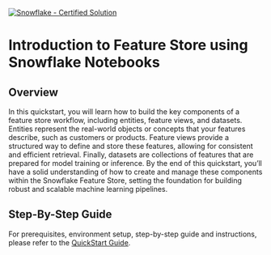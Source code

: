 [![Snowflake - Certified Solution](https://img.shields.io/badge/Snowflake-Certified_Solution-2ea44f?style=for-the-badge&logo=snowflake)](https://developers.snowflake.com/solutions/)
# Introduction to Feature Store using Snowflake Notebooks

## Overview

In this quickstart, you will learn how to build the key components of a feature store workflow, including entities, feature views, and datasets. Entities represent the real-world objects or concepts that your features describe, such as customers or products. Feature views provide a structured way to define and store these features, allowing for consistent and efficient retrieval. Finally, datasets are collections of features that are prepared for model training or inference. By the end of this quickstart, you’ll have a solid understanding of how to create and manage these components within the Snowflake Feature Store, setting the foundation for building robust and scalable machine learning pipelines.

## Step-By-Step Guide

For prerequisites, environment setup, step-by-step guide and instructions, please refer to the [QuickStart Guide](https://quickstarts.snowflake.com/guide/intro-to-feature-store/index.html).
